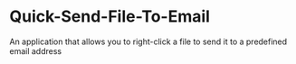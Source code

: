 # Quick-Send-File-To-Email
An application that allows you to right-click a file to send it to a predefined email address
